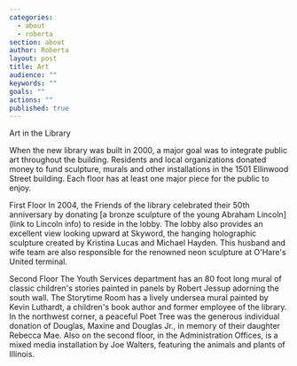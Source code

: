 ```yaml
---
categories: 
  - about
  - roberta
section: about
author: Roberta
layout: post
title: Art
audience: ""
keywords: ""
goals: ""
actions: ""
published: true
---
```


Art in the Library

When the new library was built in 2000, a major goal was to integrate public art throughout the building. Residents and local organizations donated money to fund sculpture, murals and other installations in the 1501 Ellinwood Street building. Each floor has at least one major piece for the public to enjoy.

First Floor
In 2004, the Friends of the library celebrated their 50th anniversary by donating [a bronze sculpture of the young Abraham Lincoln](link to Lincoln info) to reside in the lobby. The lobby also provides an excellent view looking upward at Skyword, the hanging holographic sculpture created by Kristina Lucas and Michael Hayden. This husband and wife team are also responsible for the renowned neon sculpture at O'Hare's United terminal.

Second Floor
The Youth Services department has an 80 foot long mural of classic children's stories painted in panels by Robert Jessup adorning the south wall. The Storytime Room has a lively undersea mural painted by Kevin Luthardt, a children's book author and former employee of the library. In the northwest corner, a peaceful Poet Tree was the generous individual donation of Douglas, Maxine and Douglas Jr., in memory of their daughter Rebecca Mae. Also on the second floor, in the Administration Offices, is a mixed media installation by Joe Walters, featuring the animals and plants of Illinois.





